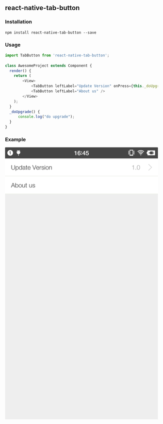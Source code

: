 ## react-native-tab-button

### Installation
```
npm install react-native-tab-button --save
```

### Usage
``` js
import TabButton from 'react-native-tab-button';

class AwesomeProject extends Component {
  render() {
    return (
        <View>
            <TabButton leftLabel="Update Version" onPress={this._doUpgrade} rightLabel="1.0" />
            <TabButton leftLabel="About us" />
        </View>
    );
  }
  _doUpgrade() {
      console.log("do upgrade");
  }
}
```

### Example
![tab button](./example.png)
